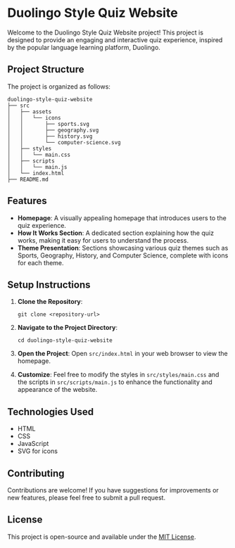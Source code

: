 # Duolingo Style Quiz Website

Welcome to the Duolingo Style Quiz Website project! This project is designed to provide an engaging and interactive quiz experience, inspired by the popular language learning platform, Duolingo.

## Project Structure

The project is organized as follows:

```
duolingo-style-quiz-website
├── src
│   ├── assets
│   │   └── icons
│   │       ├── sports.svg
│   │       ├── geography.svg
│   │       ├── history.svg
│   │       └── computer-science.svg
│   ├── styles
│   │   └── main.css
│   ├── scripts
│   │   └── main.js
│   └── index.html
├── README.md
```

## Features

- **Homepage**: A visually appealing homepage that introduces users to the quiz experience.
- **How It Works Section**: A dedicated section explaining how the quiz works, making it easy for users to understand the process.
- **Theme Presentation**: Sections showcasing various quiz themes such as Sports, Geography, History, and Computer Science, complete with icons for each theme.

## Setup Instructions

1. **Clone the Repository**: 
   ```
   git clone <repository-url>
   ```

2. **Navigate to the Project Directory**:
   ```
   cd duolingo-style-quiz-website
   ```

3. **Open the Project**: Open `src/index.html` in your web browser to view the homepage.

4. **Customize**: Feel free to modify the styles in `src/styles/main.css` and the scripts in `src/scripts/main.js` to enhance the functionality and appearance of the website.

## Technologies Used

- HTML
- CSS
- JavaScript
- SVG for icons

## Contributing

Contributions are welcome! If you have suggestions for improvements or new features, please feel free to submit a pull request.

## License

This project is open-source and available under the [MIT License](LICENSE).